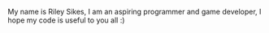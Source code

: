 My name is Riley Sikes,
I am an aspiring programmer and game developer,
I hope my code is useful to you all :)

<!---
Fishtix/Fishtix is a ✨ special ✨ repository because its `README.md` (this file) appears on your GitHub profile.
You can click the Preview link to take a look at your changes.
--->
